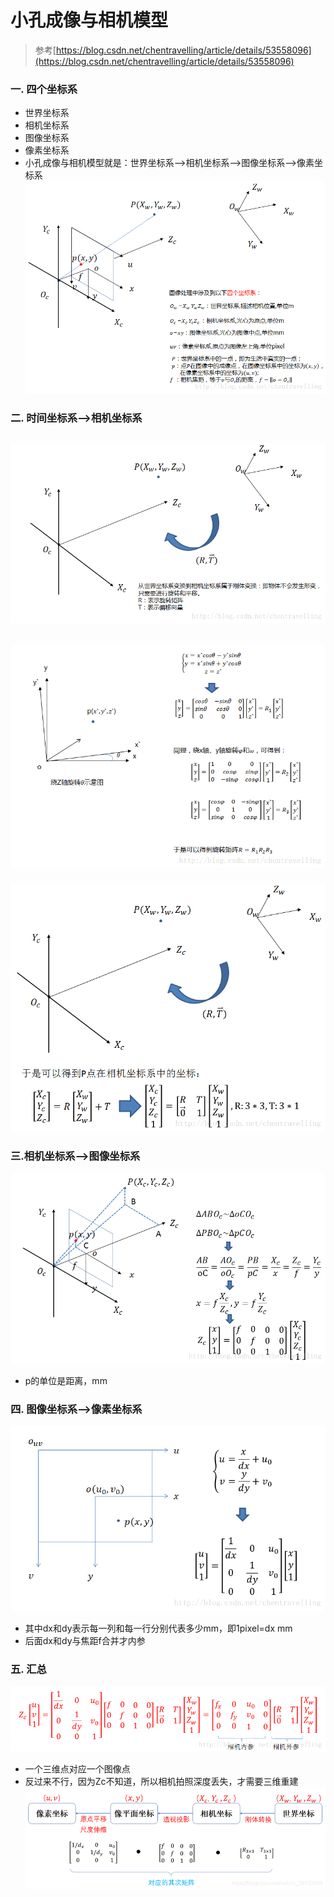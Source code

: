# 小孔成像与相机模型
> 参考[https://blog.csdn.net/chentravelling/article/details/53558096](https://blog.csdn.net/chentravelling/article/details/53558096)

### 一. 四个坐标系
- 世界坐标系
- 相机坐标系
- 图像坐标系
- 像素坐标系
- 小孔成像与相机模型就是：世界坐标系-->相机坐标系-->图像坐标系-->像素坐标系
![](.images/08cdcbc4.png)

### 二. 时间坐标系-->相机坐标系
![](.images/4f6572c5.png)
---
![](.images/ca28e3bd.png)
---
![](.images/010a3efd.png)

### 三.相机坐标系-->图像坐标系
![](.images/113726a4.png)
- p的单位是距离，mm

### 四. 图像坐标系-->像素坐标系
![](.images/9d335b38.png)
- 其中dx和dy表示每一列和每一行分别代表多少mm，即1pixel=dx mm
- 后面dx和dy与焦距f合并才内参

### 五. 汇总
![](.images/88c4053d.png)
- 一个三维点对应一个图像点
- 反过来不行，因为Zc不知道，所以相机拍照深度丢失，才需要三维重建
![](.images/c577fc9a.png)
